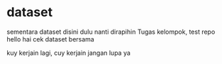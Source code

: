 # dataset
sementara dataset disini dulu  nanti dirapihin
Tugas kelompok, test repo 
hello
hai
cek
dataset bersama

kuy kerjain lagi, cuy kerjain jangan lupa ya